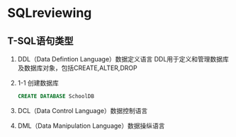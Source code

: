 # SQLreviewing

## T-SQL语句类型
1. DDL（Data Defintion Language）数据定义语言
DDL用于定义和管理数据库及数据库对象，包括CREATE,ALTER,DROP<br>
1. 1-1 创建数据库<br>
    ```SQL
    CREATE DATABASE SchoolDB
    ```
  

2. DCL（Data Control Language）数据控制语言
3. DML（Data Manipulation Language）数据操纵语言
